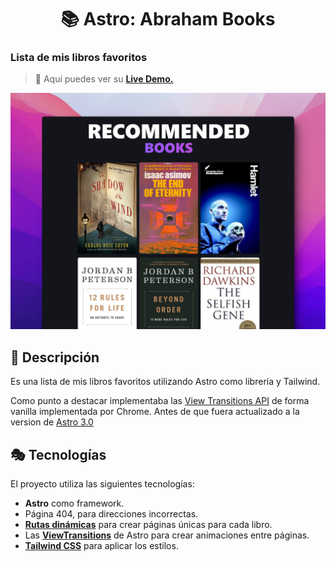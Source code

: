 <div align="center">
  
# 📚 Astro: Abraham Books

</div>

### Lista de mis libros favoritos

> 🧩 Aquí puedes ver su [**Live Demo.**](https://abraham-books.netlify.app/)

![vista-previa](./public/preview/01-page-preview.png)

## 🚀 Descripción

Es una lista de mis libros favoritos utilizando Astro como librería y Tailwind.

Como punto a destacar implementaba las [View Transitions API](https://developer.chrome.com/docs/web-platform/view-transitions/) de forma vanilla implementada por Chrome. Antes de que fuera actualizado a la version de [Astro 3.0](https://astro.build/blog/astro-3/)

## 🎭 Tecnologías

El proyecto utiliza las siguientes tecnologías:

- **Astro** como framework.
- Página 404, para direcciones incorrectas.
- [**Rutas dinámicas**](https://docs.astro.build/en/core-concepts/routing/#dynamic-routes) para crear páginas únicas para cada libro.
- Las [**ViewTransitions**](https://docs.astro.build/en/guides/view-transitions/) de Astro para crear animaciones entre páginas.
- [**Tailwind CSS**](https://tailwindcss.com/) para aplicar los estilos.
